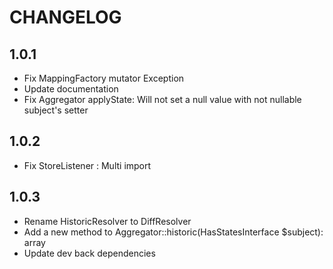 # CHANGELOG
## 1.0.1
* Fix MappingFactory mutator Exception
* Update documentation
* Fix Aggregator applyState: Will not set a null value with not nullable subject's setter
## 1.0.2
* Fix StoreListener : Multi import
## 1.0.3
* Rename HistoricResolver to DiffResolver
* Add a new method to Aggregator::historic(HasStatesInterface $subject): array
* Update dev back dependencies